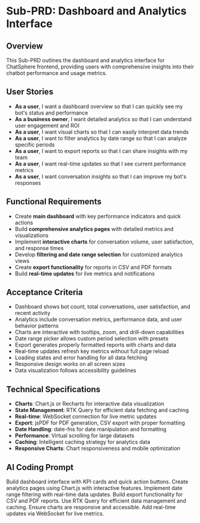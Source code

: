 # Sub-PRD: Dashboard and Analytics Interface

## Overview
This Sub-PRD outlines the dashboard and analytics interface for ChatSphere frontend, providing users with comprehensive insights into their chatbot performance and usage metrics.

## User Stories
- **As a user**, I want a dashboard overview so that I can quickly see my bot's status and performance
- **As a business owner**, I want detailed analytics so that I can understand user engagement and ROI
- **As a user**, I want visual charts so that I can easily interpret data trends
- **As a user**, I want to filter analytics by date range so that I can analyze specific periods
- **As a user**, I want to export reports so that I can share insights with my team
- **As a user**, I want real-time updates so that I see current performance metrics
- **As a user**, I want conversation insights so that I can improve my bot's responses

## Functional Requirements
- Create **main dashboard** with key performance indicators and quick actions
- Build **comprehensive analytics pages** with detailed metrics and visualizations
- Implement **interactive charts** for conversation volume, user satisfaction, and response times
- Develop **filtering and date range selection** for customized analytics views
- Create **export functionality** for reports in CSV and PDF formats
- Build **real-time updates** for live metrics and notifications

## Acceptance Criteria
- Dashboard shows bot count, total conversations, user satisfaction, and recent activity
- Analytics include conversation metrics, performance data, and user behavior patterns
- Charts are interactive with tooltips, zoom, and drill-down capabilities
- Date range picker allows custom period selection with presets
- Export generates properly formatted reports with charts and data
- Real-time updates refresh key metrics without full page reload
- Loading states and error handling for all data fetching
- Responsive design works on all screen sizes
- Data visualization follows accessibility guidelines

## Technical Specifications
- **Charts**: Chart.js or Recharts for interactive data visualization
- **State Management**: RTK Query for efficient data fetching and caching
- **Real-time**: WebSocket connection for live metric updates
- **Export**: jsPDF for PDF generation, CSV export with proper formatting
- **Date Handling**: date-fns for date manipulation and formatting
- **Performance**: Virtual scrolling for large datasets
- **Caching**: Intelligent caching strategy for analytics data
- **Responsive Charts**: Chart responsiveness and mobile optimization

## AI Coding Prompt
Build dashboard interface with KPI cards and quick action buttons. Create analytics pages using Chart.js with interactive features. Implement date range filtering with real-time data updates. Build export functionality for CSV and PDF reports. Use RTK Query for efficient data management and caching. Ensure charts are responsive and accessible. Add real-time updates via WebSocket for live metrics.